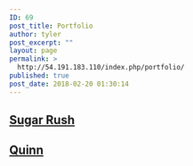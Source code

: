 ```yaml
---
ID: 69
post_title: Portfolio
author: tyler
post_excerpt: ""
layout: page
permalink: >
  http://54.191.183.110/index.php/portfolio/
published: true
post_date: 2018-02-20 01:30:14
---
```

<h2><a href="http://54.191.183.110/index.php/portfolio/sugar-rush/">Sugar Rush</a></h2>
<h2><a href="//54.191.183.110/bootstrap/Quinn/Quinn.html">Quinn</a></h2>